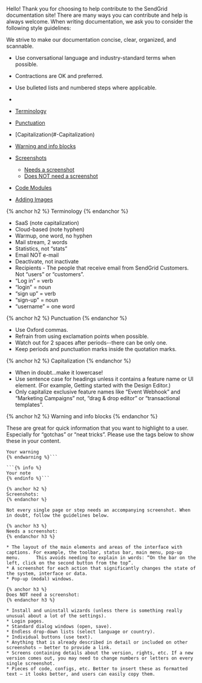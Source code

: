 Hello! Thank you for choosing to help contribute to the SendGrid documentation site! There are many ways you can contribute and help is always welcome.  When writing documentation, we ask you to consider the following style guidelines:

We strive to make our documentation concise, clear, organized, and scannable. 

* Use conversational language and industry-standard terms when possible.
* Contractions are OK and preferred.
* Use bulleted lists and numbered steps where applicable. 
* 

* [Terminology](#-Terminology)
* [Punctuation](#-Punctuation)
* [Capitalization(#-Capitalization)
* [Warning and info blocks](#-Warning-and-info-blocks)
* [Screenshots](#-Screenshots)
    * [Needs a screenshot](#-Needs-a-screenshot)
    * [Does NOT need a screenshot](#-Does-NOT-need-a-screenshot)
* [Code Modules](#-Code-Modules)
* [Adding Images](#-Adding-Images)

{% anchor h2 %}
Terminology
{% endanchor %}

* SaaS (note capitalization)
* Cloud-based (note hyphen)
* Warmup, one word, no hyphen
* Mail stream, 2 words
* Statistics, not “stats”
* Email NOT e-mail
* Deactivate, not inactivate 
* Recipients - The people that receive email from SendGrid Customers. Not “users” or “customers”.
* “Log in” = verb
* “login” = noun
* “sign up” = verb
* “sign-up” = noun
* “username” = one word

{% anchor h2 %}
Punctuation
{% endanchor %}

* Use Oxford commas. 
* Refrain from using exclamation points when possible.
* Watch out for 2 spaces after periods--there can be only one.
* Keep periods and punctuation marks inside the quotation marks. 

{% anchor h2 %}
Capitalization
{% endanchor %}

* When in doubt...make it lowercase! 
* Use sentence case for headings unless it contains a feature name or UI element. (For example, Getting started with the Design Editor.)
* Only capitalize exclusive feature names like “Event Webhook” and “Marketing Campaigns” not, “drag & drop editor” or “transactional templates". 


{% anchor h2 %}
Warning and info blocks
{% endanchor %}

These are great for quick information that you want to highlight to a user. Especially for “gotchas” or “neat tricks”. Please use the tags below to show these in your content.

```{% warning %}
Your warning
{% endwarning %}```

```{% info %}
Your note
{% endinfo %}```

{% anchor h2 %}
Screenshots:
{% endanchor %}

Not every single page or step needs an accompanying screenshot. When in doubt, follow the guidelines below. 

{% anchor h3 %}
Needs a screenshot:
{% endanchor h3 %}

* The layout of the main elements and areas of the interface with captions. For example, the toolbar, status bar, main menu, pop-up menu.      This avoids needing to explain in words: “On the bar on the left, click on the second button from the top”.
* A screenshot for each action that significantly changes the state of the system, interface or data.
* Pop-up (modal) windows.

{% anchor h3 %}
Does NOT need a screenshot:
{% endanchor h3 %}

* Install and uninstall wizards (unless there is something really unusual about a lot of the settings).
* Login pages.
* Standard dialog windows (open, save).
* Endless drop-down lists (select language or country).
* Individual buttons (use text).
* Anything that is already described in detail or included on other screenshots – better to provide a link.
* Screens containing details about the version, rights, etc. If a new version comes out, you may need to change numbers or letters on every    single screenshot.
* Pieces of code, configs, etc. Better to insert these as formatted text – it looks better, and users can easily copy them.
